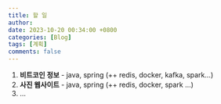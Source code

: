 ```yaml
---
title: 할 일
author: 
date: 2023-10-20 00:34:00 +0800
categories: [Blog]
tags: [계획]
comments: false
---
```


1. **비트코인 정보** - java, spring (++ redis, docker, kafka, spark...)
2. **사진 웹사이트** - java, spring (++ redis, docker, spark ...)
3. ...

